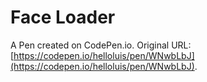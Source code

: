 # Face Loader

A Pen created on CodePen.io. Original URL: [https://codepen.io/helloluis/pen/WNwbLbJ](https://codepen.io/helloluis/pen/WNwbLbJ).

